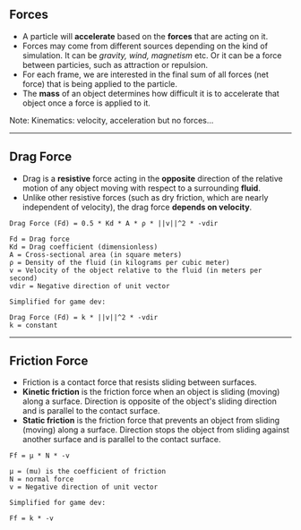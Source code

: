 ## Forces

- A particle will **accelerate** based on the **forces** that are acting on it.
- Forces may come from different sources depending on the kind of simulation. It can be _gravity, wind, magnetism_ etc. Or it can be a force between particies, such as attraction or repulsion.
- For each frame, we are interested in the final sum of all forces (net force) that is being applied to the particle.
- The **mass** of an object determines how difficult it is to accelerate that object once a force is applied to it.

Note: Kinematics: velocity, acceleration but no forces...

---

## Drag Force

- Drag is a **resistive** force acting in the **opposite** direction of the relative motion of any object moving with respect to a surrounding **fluid**.
- Unlike other resistive forces (such as dry friction, which are nearly independent of velocity), the drag force **depends on velocity**.

```
Drag Force (Fd) = 0.5 * Kd * A * ρ * ||v||^2 * -vdir

Fd = Drag force
Kd = Drag coefficient (dimensionless)
A = Cross-sectional area (in square meters)
ρ = Density of the fluid (in kilograms per cubic meter)
v = Velocity of the object relative to the fluid (in meters per second)
vdir = Negative direction of unit vector

Simplified for game dev:

Drag Force (Fd) = k * ||v||^2 * -vdir
k = constant
```

---

## Friction Force

- Friction is a contact force that resists sliding between surfaces.
- **Kinetic friction** is the friction force when an object is sliding (moving) along a surface. Direction is opposite of the object's sliding direction and is parallel to the contact surface.
- **Static friction** is the friction force that prevents an object from sliding (moving) along a surface. Direction stops the object from sliding against another surface and is parallel to the contact surface.

```
Ff = μ * N * -v

μ = (mu) is the coefficient of friction
N = normal force
v = Negative direction of unit vector

Simplified for game dev:

Ff = k * -v
```
